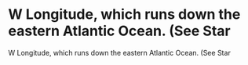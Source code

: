 # W Longitude, which runs down the eastern Atlantic Ocean. (See Star

W Longitude, which runs down the eastern Atlantic Ocean. (See Star